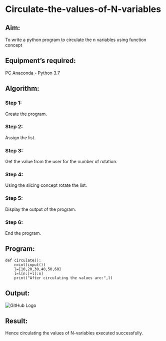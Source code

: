 # Circulate-the-values-of-N-variables
## Aim:
To write a python program to circulate the n variables using function concept
## Equipment’s required:
PC
Anaconda - Python 3.7
## Algorithm: 
### Step 1: 
Create the program.

### Step 2:
Assign the list.

### Step 3:
Get the value from the user for the number of rotation.

### Step 4:
Using the slicing concept rotate the list.

### Step 5:
Display the output of the program.

### Step 6:
End the program.

## Program:
~~~
def circulate():
    n=int(input())
    l=[10,20,30,40,50,60]
    l=l[n:]+l[:n]
    print("After circulating the values are:",l)
~~~

## Output:
![GitHub Logo](CIRCULATE.jpeg)

## Result:
Hence circulating the values of N-variables executed successfully.
